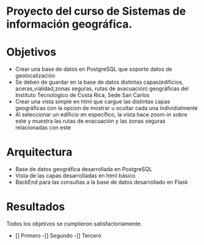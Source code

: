 # Proyecto del curso de Sistemas de información geográfica.

<h1> Objetivos </h1>
<ul>
  <li>Crear una base de datos en PostgreSQL que soporte datos de geolocalización</il>
  <li>Se deben de guardar en la base de datos distintas capas(edificios, aceras,vialidad,zonas seguras, rutas de avacuación) geográficas del Instituto Tecnológico de Costa Rica, Sede San Carlos</li>
  <li>Crear una vista simple en html que cargue las distintas capas geográficas con la opcion de mostrar u ocultar cada una individialmente</il>
  <li>Al seleccionar un edificio en específico, la vista hace zoom-in sobre este y muestra las rutas de evacuación y las zonas seguras relacionadas con este</li>
</ul>

# Arquitectura
<ul>
  <li>Base de datos geográfica desarrollada en PostgreSQL</li>
  <li>Vista de las capas desarrolladas en html básico</li>
  <li>BackEnd para las consultas a la base de datos desarrollado en Flask</li>
</ul>

# Resultados
Todos los objetivos se cumplieron satisfactoriamente.  

- [] Primero
-[] Segundo
-[] Tercero

